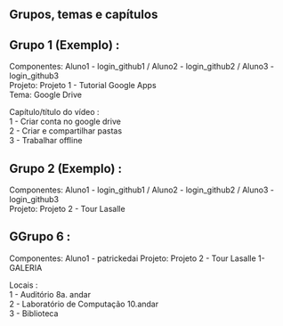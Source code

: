 Grupos, temas e capítulos
--------------------------
Grupo 1 (Exemplo) :   
---------  
Componentes: Aluno1 - login_github1 / Aluno2 - login_github2 / Aluno3 - login_github3  
Projeto: Projeto 1 - Tutorial Google Apps  
Tema: Google Drive  

Capítulo/título do vídeo :  
1 - Criar conta no google drive  
2 - Criar e compartilhar pastas  
3 - Trabalhar offline  


Grupo 2 (Exemplo) :   
---------  
Componentes: Aluno1 - login_github1 / Aluno2 - login_github2 / Aluno3 - login_github3  
Projeto: Projeto 2 - Tour Lasalle

GGrupo 6  :   
---------  
Componentes: Aluno1 - patrickedai 
Projeto: Projeto 2 - Tour Lasalle
1- GALERIA

Locais :  
1 - Auditório 8a. andar  
2 - Laboratório de Computação 10.andar  
3 - Biblioteca  

